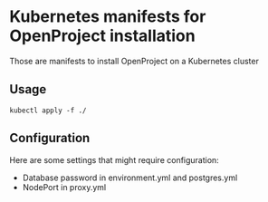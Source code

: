 # Kubernetes manifests for OpenProject installation

Those are manifests to install OpenProject on a Kubernetes cluster

## Usage
```
kubectl apply -f ./
```

## Configuration

Here are some settings that might require configuration:

* Database password in environment.yml and postgres.yml
* NodePort in proxy.yml
